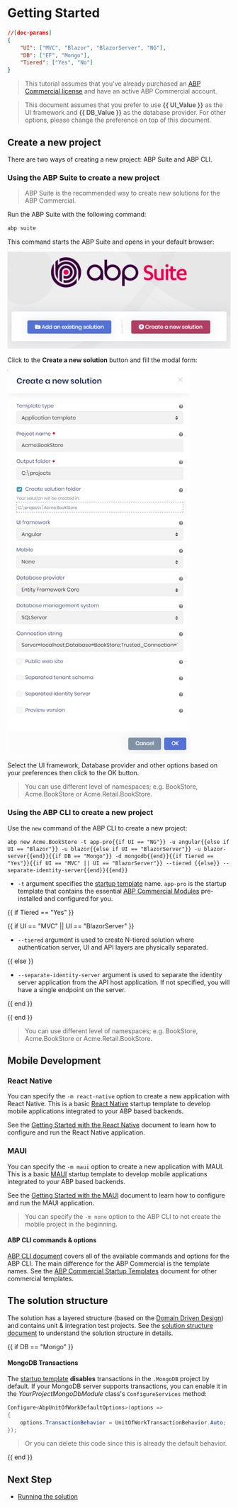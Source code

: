 # Getting Started

````json
//[doc-params]
{
    "UI": ["MVC", "Blazor", "BlazorServer", "NG"],
    "DB": ["EF", "Mongo"],
    "Tiered": ["Yes", "No"]
}
````

> This tutorial assumes that you've already purchased an [ABP Commercial license](https://commercial.abp.io/pricing) and have an active ABP Commercial account.

> This document assumes that you prefer to use **{{ UI_Value }}** as the UI framework and **{{ DB_Value }}** as the database provider. For other options, please change the preference on top of this document.

## Create a new project

There are two ways of creating a new project: ABP Suite and ABP CLI.

### Using the ABP Suite to create a new project

> ABP Suite is the recommended way to create new solutions for the ABP Commercial.

Run the ABP Suite with the following command:

````bash
abp suite
````

This command starts the ABP Suite and opens in your default browser:

![suite-ui](images/suite-entrance-2.png)

Click to the **Create a new solution** button and fill the modal form:

![angular-efcore](images/suite-create-new-solution-Angular-Ef.png)

Select the UI framework, Database provider and other options based on your preferences then click to the OK button.

> You can use different level of namespaces; e.g. BookStore, Acme.BookStore or Acme.Retail.BookStore. 

### Using the ABP CLI to create a new project

Use the `new` command of the ABP CLI to create a new project:

````shell
abp new Acme.BookStore -t app-pro{{if UI == "NG"}} -u angular{{else if UI == "Blazor"}} -u blazor{{else if UI == "BlazorServer"}} -u blazor-server{{end}}{{if DB == "Mongo"}} -d mongodb{{end}}{{if Tiered == "Yes"}}{{if UI == "MVC" || UI == "BlazorServer"}} --tiered {{else}} --separate-identity-server{{end}}{{end}}
````

* `-t` argument specifies the [startup template](startup-templates/application/index.md) name. `app-pro` is the startup template that contains the essential [ABP Commercial Modules](https://commercial.abp.io/modules) pre-installed and configured for you.

{{ if Tiered == "Yes" }}

{{ if UI == "MVC" || UI == "BlazorServer" }}

* `--tiered` argument is used to create N-tiered solution where authentication server, UI and API layers are physically separated.

{{ else }}

* `--separate-identity-server` argument is used to separate the identity server application from the API host application. If not specified, you will have a single endpoint on the server.

{{ end }}

{{ end }}

> You can use different level of namespaces; e.g. BookStore, Acme.BookStore or Acme.Retail.BookStore. 

## Mobile Development

### React Native

You can specify the `-m react-native` option to create a new application with React Native. This is a basic [React Native](https://reactnative.dev/) startup template to develop mobile applications integrated to your ABP based backends.

See the [Getting Started with the React Native](getting-started-react-native.md) document to learn how to configure and run the React Native application.

### MAUI

You can specify the `-m maui` option to create a new application with MAUI. This is a basic [MAUI](https://docs.microsoft.com/en-us/dotnet/maui/what-is-maui) startup template to develop mobile applications integrated to your ABP based backends.

See the [Getting Started with the MAUI](getting-started-maui.md) document to learn how to configure and run the MAUI application.

> You can specify the `-m none` option to the ABP CLI to not create the mobile project in the beginning.

#### ABP CLI commands & options

[ABP CLI document](https://docs.abp.io/en/abp/latest/CLI) covers all of the available commands and options for the ABP CLI. The main difference for the ABP Commercial is the template names. See the [ABP Commercial Startup Templates](startup-templates/index.md) document for other commercial templates.

## The solution structure

The solution has a layered structure (based on the [Domain Driven Design](https://docs.abp.io/en/abp/Domain-Driven-Design)) and contains unit & integration test projects. See the [solution structure document](startup-templates/application/solution-structure.md) to understand the solution structure in details. 

{{ if DB == "Mongo" }}

#### MongoDB Transactions

The [startup template](startup-templates/application/index.md) **disables** transactions in the `.MongoDB` project by default. If your MongoDB server supports transactions, you can enable it in the *YourProjectMongoDbModule* class's `ConfigureServices` method:

  ```csharp
  Configure<AbpUnitOfWorkDefaultOptions>(options =>
  {
      options.TransactionBehavior = UnitOfWorkTransactionBehavior.Auto;
  });
  ```

> Or you can delete this code since this is already the default behavior.

{{ end }}

## Next Step

* [Running the solution](getting-started-running-solution.md)
